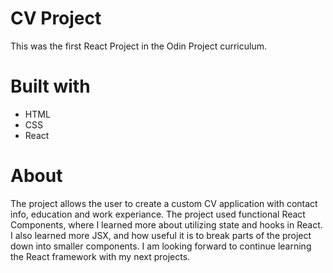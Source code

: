 # CV Project

This was the first React Project in the Odin Project curriculum. 

# Built with

* HTML
* CSS
* React

# About

The project allows the user to create a custom CV application with contact info, education and work experiance. The project used functional React Components, where I learned more about utilizing state and hooks in React. I also learned more JSX, and how useful it is to break parts of the project down into smaller components. I am looking forward to continue learning the React framework with my next projects.
